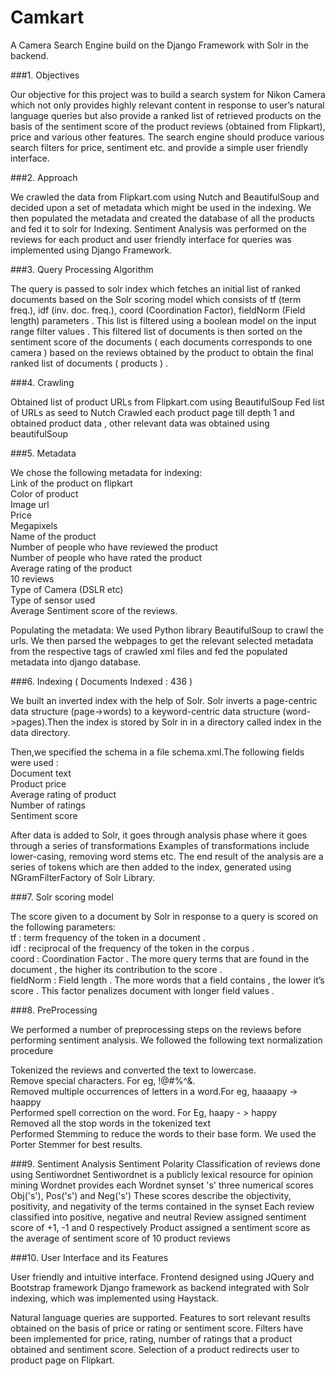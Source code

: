 # Camkart
A Camera Search Engine build on the Django Framework with Solr in the backend.


###1. Objectives

Our objective for this project was to build a search system for Nikon Camera which not only provides highly relevant content in response to user’s natural language queries but also provide a ranked list of retrieved products on the basis of the sentiment score of the product reviews (obtained from Flipkart), price and various other features. The search engine should produce various search filters for price, sentiment etc. and provide a simple user friendly interface.

###2. Approach

We crawled the data from Flipkart.com using Nutch and BeautifulSoup and decided upon a set of metadata which might be used in the indexing.
We then populated the metadata and created the database of all the products and fed it to solr for Indexing. 
Sentiment Analysis was performed on the reviews for each product and user friendly interface for queries was implemented using Django Framework.

###3. Query Processing Algorithm

The query is passed to solr index which fetches an initial list of ranked documents based on the Solr scoring model which consists of tf (term freq.), idf (inv. doc. freq.), coord (Coordination Factor), fieldNorm (Field length) parameters . This list is filtered using  a boolean model on the input range filter values . This filtered list of documents is then sorted on the sentiment score of the documents ( each documents corresponds to one camera ) based on the reviews obtained by the product to obtain the final ranked list of documents ( products ) .

###4. Crawling

Obtained list of product URLs from Flipkart.com using BeautifulSoup
Fed list of URLs as seed to Nutch
Crawled each product page till depth 1 and obtained product data , other relevant data was obtained using beautifulSoup

###5. Metadata

We chose the following metadata for indexing:<br>
Link of the product on flipkart<br>
Color of product<br>
Image url<br>
Price<br>
Megapixels<br>
Name of the product<br>
Number of people who have reviewed the product<br>
Number of people who have rated the product<br>
Average rating of the product<br>
10 reviews<br>
Type of Camera (DSLR etc)<br>
Type of sensor used<br>
Average Sentiment score of the reviews.<br>

Populating the metadata: We used Python library BeautifulSoup to crawl the urls. We then parsed the webpages to get the relevant selected metadata from the respective tags of crawled xml files and fed the populated metadata into django database.

###6. Indexing ( Documents Indexed : 436 )

We built an inverted index with the help of Solr. Solr inverts a page-centric data structure (page->words) to a keyword-centric data structure (word->pages).Then the index is stored by Solr in in a directory called index in the data directory.

Then,we specified the schema in a file schema.xml.The following fields were used :<br>
Document text<br>
Product price<br>
Average rating of product<br>
Number of ratings<br>
Sentiment score<br>

After data is added to Solr, it goes through analysis phase where it goes through a series of transformations Examples of transformations include lower-casing, removing word stems etc. The end result of the analysis are a series of tokens which are then added to the index, generated using NGramFilterFactory of Solr Library.

###7. Solr scoring model

The score given to a document by Solr in response to a query is scored on the following parameters:<br>
tf : term frequency of the token in a document . <br>
idf : reciprocal of the frequency of the token in the corpus .<br>
coord : Coordination Factor . The more query terms that are found in the document , the higher its contribution to the score .<br>
fieldNorm : Field length . The more words that a field contains , the lower it’s score . This factor penalizes document with longer field values . <br>

###8. PreProcessing

We performed a number of preprocessing steps on the reviews before performing sentiment analysis. We followed the following text normalization procedure<br>

Tokenized the reviews and converted the text to lowercase.<br>
Remove special characters. For eg, !@#%^&.<br>
Removed multiple occurrences of letters in a word.For eg, haaaapy -> haappy<br>
Performed spell correction on the word. For Eg, haapy - > happy<br>
Removed all the stop words in the tokenized text<br>
Performed Stemming to reduce the words to their base form. We used the Porter Stemmer for best results.<br>

###9. Sentiment Analysis
Sentiment Polarity Classification of reviews done using Sentiwordnet
Sentiwordnet is a publicly lexical resource for opinion mining 
Wordnet provides each Wordnet synset 's' three numerical scores Obj('s'), Pos('s') and Neg('s')
These scores describe the objectivity, positivity, and negativity of the terms contained in the synset
Each review classified into positive, negative and neutral
Review assigned sentiment score of +1, -1 and 0 respectively
Product assigned a sentiment score as the average of sentiment score of 10 product reviews

###10. User Interface and its Features

User friendly and intuitive interface.
Frontend designed using JQuery and Bootstrap framework
Django framework as backend integrated with Solr indexing, which was implemented using Haystack.

Natural language queries are supported.
Features to sort relevant results obtained on the basis of price or rating or sentiment score.
Filters have been implemented for price, rating, number of ratings that a product obtained and sentiment score.
Selection of a product redirects user to product page on Flipkart.
